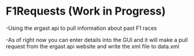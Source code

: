 # F1Requests (Work in Progress)
-Using the ergast api to pull information about past F1 races

-As of right now you can enter details into the GUI and it will make a pull request from the ergast api website and write the xml file to data.xml
<br>

<style
  .center {
  display: block;
  margin-left: auto;
  margin-right: auto;
  width: 50%;
}
<style/>
<img src="pythonF1Req.png" class="center" img/>
